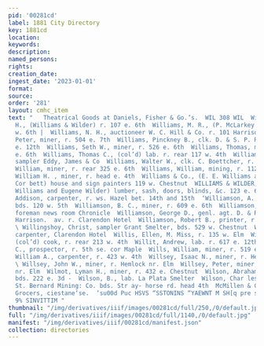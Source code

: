 ```yaml
---
pid: '00281cd'
label: 1881 City Directory
key: 1881cd
location: 
keywords: 
description: 
named_persons: 
rights: 
creation_date: 
ingest_date: '2023-01-01'
format: 
source: 
order: '281'
layout: cmhc_item
text: "   Theatrical Goods at Daniels, Fisher & Go.’s.  WIL 308 WIL  Williams, Morgan
  H., (Williams & Wilder) r. 107 e. 6th  Williams, M. R., (P. McLarkey & Co.) r. 108
  w. 6th |  Williams, N. H., auctioneer W. C. Hill & Co. r. 101 Harrison av  Williams,
  Peter, miner, r. 504 e. 7th  Williams, Pinckney B., clk. D. & S. P. R. R. r. 122
  e. 12th  Williams, Seth W., miner, r. 526 e. 6th  Williams, Thomas, miner, r. 728
  e. 6th  Williams, Thomas C., (col’d) lab. r. rear 117 w. 4th  Williams, Thomas M.,
  sampler Eddy, James & Co  Williams, Walter W., clk. C. Boettcher, r. 223 w. 3d  Williams,
  William, miner, r. rear 325 e. 6th  Williams, William, mining, r. 112 w. 4th  Williams,
  William H. , miner, r. head e. 4th  Williams & Co., (E. E. Williams and Waldo F.
  Cor bett) house and sign painters 119 w. Chestnut  WILLIAMS & WILDER, (Morgan H.
  Williams and Eugene Wilder) lumber, sash, doors, blinds, &c. 123 e. 6th  Williamson,
  Addison, carpenter, r. ws. Hazel bet. 14th and 15th  ‘Williamson, A. H., miner,
  bds. 120 w. 5th  Williamson, B. C., miner, r. 609 e. 6th  Williamson, Charles 8.,
  foreman news room Chronicle  Williamson, George D., genl. agt. D. & R. G. Ry. 300
  Harrison.  av. r. Clarendon Hotel  Williamson, Robert B., printer, r. 327 e. 5th
  \ Willingshoy, Christ, sampler Grant Smelter, bds. 529 w. Chestnut  Willis, C. M.,
  carpenter, Clarendon Hotel  Willis, Ellen, M. Miss, r. 135 w. Elm  Willis, William,
  (col’d) cook, r. rear 213 w. 4th  Willit, Andrew, lab. r. 617 e. 12th  Wills, Richard
  C., prospector, r. 5th se. cor Maple  Wills, William, miner, r. 519 e. 6th  Wills,
  William A., carpenter, r. 423 w. 4th  Willsey, Isaac N., miner, r. Hemlock nr. Elm
  \ Willsey, John W., miner, r. Hemlock nr. Elm  Willsey, Peter, miner, r. Hemlock
  nr. Elm  Wilmot, Lyman H., miner, r. 432 e. Chestnut  Wilson, Abraham C., miner,
  bds. 222 e. 3d -  Wilson, B., lab. La Plata Smelter  Wilson, Char les, enganeer
  St. Bernard Mining: Co. bds. Str ay- horse rd. head 4th  McMillen & Co., Wholesale
  Grocers, ciestane‘se.  ‘su00d Puc HSVS “SSTONINS “YAEWNT M SH[q pre some CAC TIM
  9% SINVITTIM "
thumbnail: "/img/derivatives/iiif/images/00281cd/full/250,/0/default.jpg"
full: "/img/derivatives/iiif/images/00281cd/full/1140,/0/default.jpg"
manifest: "/img/derivatives/iiif/00281cd/manifest.json"
collection: directories
---
```

